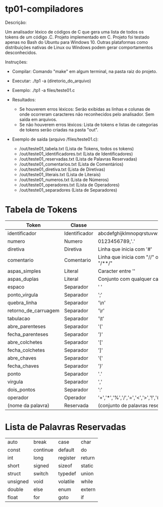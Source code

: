 # tp01-compiladores

Descrição:

Um analisador léxico de códigos de C que gera uma lista de todos os tokens de um código .C. Projeto implementado em C.
Projeto foi testado apenas no Bash do Ubuntu para Windows 10. Outras plataformas como distribuições nativas de Linux ou Windows podem gerar comportamentos desconhecidos.

Instruções:

- Compilar: Comando "make" em algum terminal, na pasta raiz do projeto.
  
- Executar: ./tp1 -a (diretorio_do_arquivo)
  
- Exemplo: ./tp1 -a files/teste01.c
  
- Resultados:
    - Se houverem erros léxicos: Serão exibidas as linhas e colunas de onde ocorreram caracteres não reconhecidos pelo analisador. Sem saída em arquivos.
    - Se não houverem erros léxicos: Lista de tokens e listas de categorias de tokens serão criadas na pasta "out".
    
- Exemplo de saída (arquivo /files/teste01.c):
  - /out/teste01_tabela.txt (Lista de Tokens, todos os tokens)
  - /out/teste01_identificadores.txt (Lista de Identificadores)
  - /out/teste01_reservadas.txt (Lista de Palavras Reservadas)
  - /out/teste01_comentarios.txt (Lista de Comentários)
  - /out/teste01_diretiva.txt (Lista de Diretivas)
  - /out/teste01_literais.txt (Lista de Literais)
  - /out/teste01_numeros.txt (Lista de Números)
  - /out/teste01_operadores.txt (Lista de Operadores)
  - /out/teste01_separadores (Lista de Separadores)
 
 # Tabela de Tokens
 
| Token                | Classe        | Conjunto                                                                 |
|----------------------|---------------|--------------------------------------------------------------------------|
| identificador        | Identificador | abcdefghijklmnopqrstuvwxyzABCDEFGHIJKLMNOPQRSTUVWXYZ                     |
| numero               | Numero        | 0123456789,'.'                                                           |
| diretiva             | Diretiva      | Linha que inicia com '#'                                                 |
| comentario           | Comentario    | Linha que inicia com "//" ou conjunto com qualquer caracter entre "/**/" |
| aspas_simples        | Literal       | Caracter entre ''                                                        |
| aspas_duplas         | Literal       | Conjunto com qualquer caracter entre ""                                  |
| espaco               | Separador     | ' '                                                                      |
| ponto_virgula        | Separador     | ';'                                                                      |
| quebra_linha         | Separador     | '\n'                                                                     |
| retorno_de_carruagem | Separador     | '\r'                                                                     |
| tabulacao            | Separador     | '\t'                                                                     |
| abre_parenteses      | Separador     | '('                                                                      |
| fecha_parenteses     | Separador     | ')'                                                                      |
| abre_colchetes       | Separador     | '['                                                                      |
| fecha_colchetes      | Separador     | ']'                                                                      |
| abre_chaves          | Separador     | '{'                                                                      |
| fecha_chaves         | Separador     | '}'                                                                      |
| ponto                | Separador     | '.'                                                                      |
| virgula              | Separador     | ','                                                                      |
| dois_pontos          | Separador     | ':'                                                                      |
| operador             | Operador      | '+','*','%','/','=','<','>','!','(pipeline)','&','~','^','-','?'         |
| (nome da palavra)    | Reservada     | (conjunto de palavras reservadas)                                        |

# Lista de Palavras Reservadas

|          |          |          |        |
|----------|----------|----------|--------|
| auto     | break    | case     | char   |
| const    | continue | default  | do     |
| int      | long     | register | return |
| short    | signed   | sizeof   | static |
| struct   | switch   | typedef  | union  |
| unsigned | void     | volatile | while  |
| double   | else     | enum     | extern |
| float    | for      | goto     | if     |
